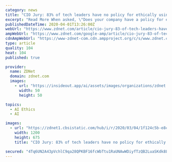 ```yaml
---
category: news
title: "CIO Jury: 83% of tech leaders have no policy for ethically using AI"
excerpt: "Read More When asked, \"Does your company have a policy for ethically using AI or machine learning?\" 10 out of 12 tech leaders said no, while just two said yes. That means only 17% of tech leaders in TechRepublic's informal poll have an ethics policy in place for AI and ML. Exactly 12 months ago, TechRepublic asked the same question to its CIO ..."
publishedDateTime: 2020-04-01T13:26:00Z
webUrl: "https://www.zdnet.com/article/cio-jury-83-of-tech-leaders-have-no-policy-for-ethically-using-ai/"
ampWebUrl: "https://www.zdnet.com/google-amp/article/cio-jury-83-of-tech-leaders-have-no-policy-for-ethically-using-ai/"
cdnAmpWebUrl: "https://www-zdnet-com.cdn.ampproject.org/c/s/www.zdnet.com/google-amp/article/cio-jury-83-of-tech-leaders-have-no-policy-for-ethically-using-ai/"
type: article
quality: 104
heat: 104
published: true

provider:
  name: ZDNet
  domain: zdnet.com
  images:
    - url: "https://insideout.app/ai/assets/images/organizations/zdnet.com-50x50.jpg"
      width: 50
      height: 50

topics:
  - AI Ethics
  - AI

images:
  - url: "https://zdnet1.cbsistatic.com/hub/i/r/2020/03/04/1f124c5b-e8c9-4e32-bd55-0b43c2ebaad2/thumbnail/1200x675/e2dadb62383d012b4fc239d2dd0ac8e1/thumb.jpg"
    width: 1200
    height: 675
    title: "CIO Jury: 83% of tech leaders have no policy for ethically using AI"

secured: "4Tq6UN2A43pVchlC9qa28QPKBF16fcWbTtu1RaUNAwWDiyfTzQB2LuaSKdk8L6Vk94Udgw79Mb5BaWUNHaLadEOD1V+/ZEP7YQQICbuD/u0GriGI0Uf7qA+aEvGKjsTrfEcdp/zdWE7iYOkOx4PZVYCBXRdi6z08wa+OdETfk1w0oKF/vY4cFEMrOQ/8gOns1yWVZs8zpURNkcl9BTw6WKCFITNSguZgwJjfMzl9voHoPOk997/Sv/kIoIW5VD7eAIcf4LsQEEOudIIjDgEWkFP77Az/dP0+L+vKggkFsdaXSmehaEhurOomGLTcE1n6;4wIthWU2K8Sso3inxZD4+w=="
---
```


